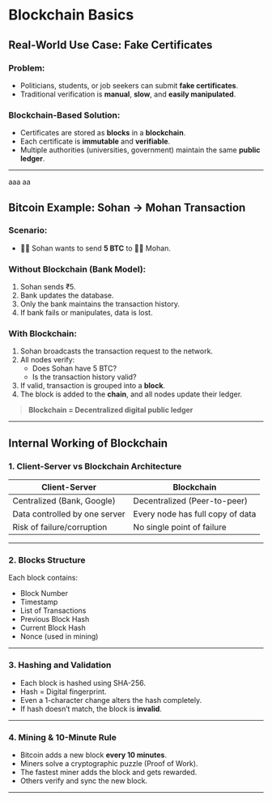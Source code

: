 # Blockchain Basics

## Real-World Use Case: Fake Certificates

### Problem:
- Politicians, students, or job seekers can submit **fake certificates**.
- Traditional verification is **manual**, **slow**, and **easily manipulated**.

### Blockchain-Based Solution:
- Certificates are stored as **blocks** in a **blockchain**.
- Each certificate is **immutable** and **verifiable**.
- Multiple authorities (universities, government) maintain the same **public ledger**.

---
aaa aa

## Bitcoin Example: Sohan → Mohan Transaction

### Scenario:
- 🧍‍♂️ Sohan wants to send **5 BTC** to 🧍‍♂️ Mohan.

### Without Blockchain (Bank Model):
1. Sohan sends ₹5.
2. Bank updates the database.
3. Only the bank maintains the transaction history.
4. If bank fails or manipulates, data is lost.

### With Blockchain:
1. Sohan broadcasts the transaction request to the network.
2. All nodes verify:
   - Does Sohan have 5 BTC?
   - Is the transaction history valid?
3. If valid, transaction is grouped into a **block**.
4. The block is added to the **chain**, and all nodes update their ledger.

> **Blockchain = Decentralized digital public ledger**

---


## Internal Working of Blockchain

### 1. Client-Server vs Blockchain Architecture

| Client-Server | Blockchain |
|---------------|------------|
| Centralized (Bank, Google) | Decentralized (Peer-to-peer) |
| Data controlled by one server | Every node has full copy of data |
| Risk of failure/corruption | No single point of failure |

---

### 2. Blocks Structure

Each block contains:
- Block Number
- Timestamp
- List of Transactions
- Previous Block Hash
- Current Block Hash
- Nonce (used in mining)

---

### 3. Hashing and Validation

- Each block is hashed using SHA-256.
- Hash = Digital fingerprint.
- Even a 1-character change alters the hash completely.
- If hash doesn’t match, the block is **invalid**.

---

### 4. Mining & 10-Minute Rule

- Bitcoin adds a new block **every 10 minutes**.
- Miners solve a cryptographic puzzle (Proof of Work).
- The fastest miner adds the block and gets rewarded.
- Others verify and sync the new block.

---


